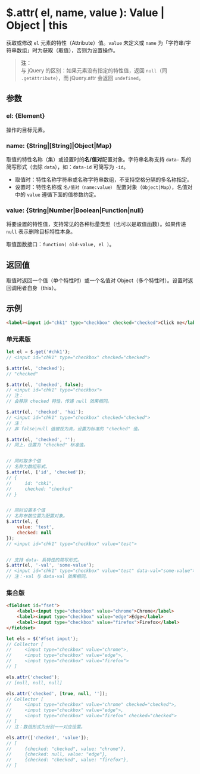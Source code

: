 # $.attr( el, name, value ): Value | Object | this

获取或修改 `el` 元素的特性（Attribute）值。`value` 未定义或 `name` 为「字符串/字符串数组」时为获取（取值），否则为设置操作。

> **注：**<br>
> 与 jQuery 的区别：如果元素没有指定的特性值，返回 `null`（同 `.getAttribute`），而 jQuery.attr 会返回 `undefined`。


## 参数

### el: {Element}

操作的目标元素。


### name: {String|[String]|Object|Map}

取值的特性名称（集）或设置时的**名/值对**配置对象。字符串名称支持 `data-` 系的简写形式（去除 `data`），如：`data-id` 可简写为 `-id`。

- 取值时：特性名称字符串或名称字符串数组，不支持空格分隔的多名称指定。
- 设置时：特性名称或 `名/值对（name:value）` 配置对象（`Object|Map`），名值对中的 `value` 遵循下面的值参数约定。


### value: {String|Number|Boolean|Function|null}

将要设置的特性值，支持常见的各种标量类型（也可以是取值函数）。如果传递 `null` 表示删除目标特性本身。

取值函数接口：`function( old-value, el )`。


## 返回值

取值时返回一个值（单个特性时）或一个名值对 Object（多个特性时）。设置时返回调用者自身（this）。


## 示例

```html
<label><input id="chk1" type="checkbox" checked="checked">Click me</label>
```


### 单元素版

```js
let el = $.get('#chk1');
// <input id="chk1" type="checkbox" checked="checked">

$.attr(el, 'checked');
// "checked"

$.attr(el, 'checked', false);
// <input id="chk1" type="checkbox">
// 注：
// 会移除 checked 特性，传递 null 效果相同。

$.attr(el, 'checked', 'hai');
// <input id="chk1" type="checkbox" checked="checked">
// 注：
// 非 false|null 值被视为真，设置为标准的 "checked" 值。

$.attr(el, 'checked', '');
// 同上，设置为 "checked" 标准值。


// 同时取多个值
// 名称为数组形式。
$.attr(el, ['id', 'checked']);
// {
//     id: "chk1",
//     checked: "checked"
// }


// 同时设置多个值
// 名称参数位置为配置对象。
$.attr(el, {
    value: 'test',
    checked: null
});
// <input id="chk1" type="checkbox" value="test">


// 支持 data- 系特性的简写形式。
$.attr(el, '-val', 'some-value');
// <input id="chk1" type="checkbox" value="test" data-val="some-value">
// 注：-val 与 data-val 效果相同。
```


### 集合版

```html
<fieldset id="fset">
    <label><input type="checkbox" value="chrome">Chrome</label>
    <label><input type="checkbox" value="edge">Edge</label>
    <label><input type="checkbox" value="firefox">Firefox</label>
</fieldset>
```

```js
let els = $('#fset input');
// Collector [
//     <input type="checkbox" value="chrome">,
//     <input type="checkbox" value="edge">,
//     <input type="checkbox" value="firefox">
// ]

els.attr('checked');
// [null, null, null]

els.attr('checked', [true, null, '']);
// Collector [
//     <input type="checkbox" value="chrome" checked="checked">,
//     <input type="checkbox" value="edge">,
//     <input type="checkbox" value="firefox" checked="checked">
// ]
// 注：数组形式为分别一一对应设置。

els.attr(['checked', 'value']);
// [
//     {checked: "checked", value: "chrome"},
//     {checked: null, value: "edge"},
//     {checked: "checked", value: "firefox"},
// ]
```
